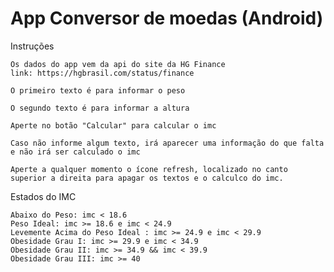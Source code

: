 # App Conversor de moedas (Android)

Instruções

    Os dados do app vem da api do site da HG Finance
    link: https://hgbrasil.com/status/finance

    O primeiro texto é para informar o peso

    O segundo texto é para informar a altura

    Aperte no botão "Calcular" para calcular o imc

    Caso não informe algum texto, irá aparecer uma informação do que falta e não irá ser calculado o imc

    Aperte a qualquer momento o ícone refresh, localizado no canto superior a direita para apagar os textos e o calculco do imc.

Estados do IMC

    Abaixo do Peso: imc < 18.6
    Peso Ideal: imc >= 18.6 e imc < 24.9
    Levemente Acima do Peso Ideal : imc >= 24.9 e imc < 29.9
    Obesidade Grau I: imc >= 29.9 e imc < 34.9
    Obesidade Grau II: imc >= 34.9 && imc < 39.9
    Obesidade Grau III: imc >= 40
